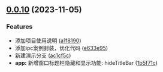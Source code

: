 ## [0.0.10](https://github.com/enncy/electron-quickly-start/compare/0.0.8...0.0.10) (2023-11-05)


### Features

* 添加项目使用说明 ([a1f8190](https://github.com/enncy/electron-quickly-start/commit/a1f8190b736f5f171d87cde4054673bb7f71b24e))
* 添加ipc案例封装，优化代码 ([e633e95](https://github.com/enncy/electron-quickly-start/commit/e633e95fc21e3bde80533ae97d1e6d94cf337274))
* 新建演示分支 ([ac1cf5c](https://github.com/enncy/electron-quickly-start/commit/ac1cf5c41d3c0b563aa686ad1a7fe8b67f87adec))
* **app:** 新增窗口标题栏隐藏和显示功能: hideTitleBar ([1b5f71c](https://github.com/enncy/electron-quickly-start/commit/1b5f71cfdde6c9e1545a649fe55fc03837bee137))



